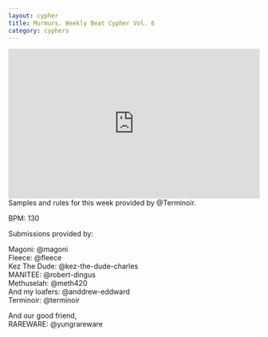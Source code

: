 ```yaml
---
layout: cypher
title: Murmurs. Weekly Beat Cypher Vol. 6
category: cyphers 
---
```

<iframe width="100%" height="300" scrolling="no" frameborder="no" src="https://w.soundcloud.com/player/?url=https%3A//api.soundcloud.com/tracks/148339102&amp;auto_play=false&amp;hide_related=true&amp;show_comments=true&amp;show_user=true&amp;show_reposts=false&amp;visual=true"></iframe>
<div class="descrip">Samples and rules for this week provided by @Terminoir.

<p>BPM: 130

<p>Submissions provided by:

<p>Magoni: @magoni<br />
Fleece: @fleece<br />
Kez The Dude: @kez-the-dude-charles<br />
MANITEE: @robert-dingus<br />
Methuselah: @meth420<br />
And my loafers: @anddrew-eddward<br />
Terminoir: @terminoir<br />

<p>And our good friend,<br />
RAREWARE: @yungrareware</div>
